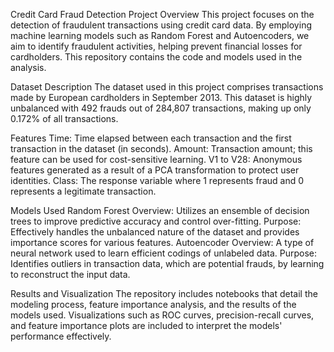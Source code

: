 Credit Card Fraud Detection
Project Overview
This project focuses on the detection of fraudulent transactions using credit card data. By employing machine learning models such as Random Forest and Autoencoders, we aim to identify fraudulent activities, helping prevent financial losses for cardholders. This repository contains the code and models used in the analysis.

Dataset Description
The dataset used in this project comprises transactions made by European cardholders in September 2013. This dataset is highly unbalanced with 492 frauds out of 284,807 transactions, making up only 0.172% of all transactions.

Features
Time: Time elapsed between each transaction and the first transaction in the dataset (in seconds).
Amount: Transaction amount; this feature can be used for cost-sensitive learning.
V1 to V28: Anonymous features generated as a result of a PCA transformation to protect user identities.
Class: The response variable where 1 represents fraud and 0 represents a legitimate transaction.

Models Used
Random Forest
Overview: Utilizes an ensemble of decision trees to improve predictive accuracy and control over-fitting.
Purpose: Effectively handles the unbalanced nature of the dataset and provides importance scores for various features.
Autoencoder
Overview: A type of neural network used to learn efficient codings of unlabeled data.
Purpose: Identifies outliers in transaction data, which are potential frauds, by learning to reconstruct the input data.

Results and Visualization
The repository includes notebooks that detail the modeling process, feature importance analysis, and the results of the models used. Visualizations such as ROC curves, precision-recall curves, and feature importance plots are included to interpret the models' performance effectively.
